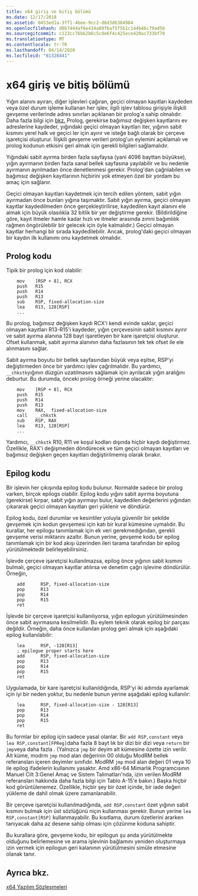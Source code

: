 ```yaml
---
title: x64 giriş ve bitiş bölümü
ms.date: 12/17/2018
ms.assetid: 0453ed1a-3ff1-4bee-9cc2-d6d3d6384984
ms.openlocfilehash: d0b7444af6e434a09f6af5f5b1c144b46c79ad56
ms.sourcegitcommit: c123cc76bb2b6c5cde6f4c425ece420ac733bf70
ms.translationtype: MT
ms.contentlocale: tr-TR
ms.lasthandoff: 04/14/2020
ms.locfileid: "81328441"
---
```

# <a name="x64-prolog-and-epilog"></a>x64 giriş ve bitiş bölümü

Yığın alanını ayıran, diğer işlevleri çağıran, geçici olmayan kayıtları kaydeden veya özel durum işleme kullanan her işlev, ilgili işlev tablosu girişiyle ilişkili gevşeme verilerinde adres sınırları açıklanan bir prolog'a sahip olmalıdır. Daha fazla bilgi için [bkz.](../build/exception-handling-x64.md) Prolog, gerekirse bağımsız değişken kayıtlarını ev adreslerine kaydeder, yığındaki geçici olmayan kayıtları iter, yığının sabit kısmını yerel halk ve geçici ler için ayırır ve isteğe bağlı olarak bir çerçeve işaretçisi oluşturur. İlişkili gevşeme verileri prolog'un eylemini açıklamalı ve prolog kodunun etkisini geri almak için gerekli bilgileri sağlamalıdır.

Yığındaki sabit ayırma birden fazla sayfaysa (yani 4096 bayttan büyükse), yığın ayırmanın birden fazla sanal bellek sayfasına yayılabilir ve bu nedenle ayırmanın ayrılmadan önce denetlenmesi gerekir. Prolog'dan çağrılabilen ve bağımsız değişken kayıtlarının hiçbirini yok etmeyen özel bir yordam bu amaç için sağlanır.

Geçici olmayan kayıtları kaydetmek için tercih edilen yöntem, sabit yığın ayırmadan önce bunları yığına taşımaktır. Sabit yığın ayırma, geçici olmayan kayıtlar kaydedilmeden önce gerçekleştirilirse, kaydedilen kayıt alanını ele almak için büyük olasılıkla 32 bitlik bir yer değiştirme gerekir. (Bildirildiğine göre, kayıt itmeler hamle kadar hızlı ve itmeler arasında zımni bağımlılık rağmen öngörülebilir bir gelecek için öyle kalmalıdır.) Geçici olmayan kayıtlar herhangi bir sırada kaydedilebilir. Ancak, prolog'daki geçici olmayan bir kaydın ilk kullanımı onu kaydetmek olmalıdır.

## <a name="prolog-code"></a>Prolog kodu

Tipik bir prolog için kod olabilir:

```MASM
    mov    [RSP + 8], RCX
    push   R15
    push   R14
    push   R13
    sub    RSP, fixed-allocation-size
    lea    R13, 128[RSP]
    ...
```

Bu prolog, bağımsız değişken kaydı RCX'i kendi evinde saklar, geçici olmayan kayıtları R13-R15'i kaydeder, yığın çerçevesinin sabit kısmını ayırır ve sabit ayırma alanına 128 bayt işaretleyen bir kare işaretçisi oluşturur. Ofset kullanmak, sabit ayırma alanının daha fazlasının tek tek ofset ile ele alınmasını sağlar.

Sabit ayırma boyutu bir bellek sayfasından büyük veya eşitse, RSP'yi değiştirmeden önce bir yardımcı işlev çağrılmalıdır. Bu yardımcı, `__chkstk`yığının düzgün uzatılmasını sağlamak için ayrılacak yığın aralığını deburtur. Bu durumda, önceki prolog örneği yerine olacaktır:

```MASM
    mov    [RSP + 8], RCX
    push   R15
    push   R14
    push   R13
    mov    RAX,  fixed-allocation-size
    call   __chkstk
    sub    RSP, RAX
    lea    R13, 128[RSP]
    ...
```

Yardımcı, `__chkstk` R10, R11 ve koşul kodları dışında hiçbir kaydı değiştirmez. Özellikle, RAX'i değişmeden döndürecek ve tüm geçici olmayan kayıtları ve bağımsız değişken geçen kayıtları değiştirilmemiş olarak bırakır.

## <a name="epilog-code"></a>Epilog kodu

Bir işlevin her çıkışında epilog kodu bulunur. Normalde sadece bir prolog varken, birçok epilogs olabilir. Epilog kodu yığını sabit ayırma boyutuna (gerekirse) kırpar, sabit yığın ayırmayı bulur, kaydedilen değerlerini yığından çıkararak geçici olmayan kayıtları geri yüklenir ve döndürür.

Epilog kodu, özel durumlar ve kesintiler yoluyla güvenilir bir şekilde gevşemek için kodun gevşemesi için katı bir kural kümesine uymalıdır. Bu kurallar, her epilogu tanımlamak için ek veri gerekmedığından, gerekli gevşeme verisi miktarını azaltır. Bunun yerine, gevşeme kodu bir epilog tanımlamak için bir kod akışı üzerinden ileri tarama tarafından bir epilog yürütülmektedir belirleyebilirsiniz.

İşlevde çerçeve işaretçisi kullanılmazsa, epilog önce yığının sabit kısmını bulmalı, geçici olmayan kayıtlar atılırsa ve denetim çağrı işlevine döndürülür. Örneğin,

```MASM
    add      RSP, fixed-allocation-size
    pop      R13
    pop      R14
    pop      R15
    ret
```

İşlevde bir çerçeve işaretçisi kullanılıyorsa, yığın epilogun yürütülmesinden önce sabit ayırmasına kesilmelidir. Bu eylem teknik olarak epilog bir parçası değildir. Örneğin, daha önce kullanılan prolog geri almak için aşağıdaki epilog kullanılabilir:

```MASM
    lea      RSP, -128[R13]
    ; epilogue proper starts here
    add      RSP, fixed-allocation-size
    pop      R13
    pop      R14
    pop      R15
    ret
```

Uygulamada, bir kare işaretçisi kullanıldığında, RSP'yi iki adımda ayarlamak için iyi bir neden yoktur, bu nedenle bunun yerine aşağıdaki epilog kullanılır:

```MASM
    lea      RSP, fixed-allocation-size - 128[R13]
    pop      R13
    pop      R14
    pop      R15
    ret
```

Bu formlar bir epilog için sadece yasal olanlar. Bir `add RSP,constant` veya `lea RSP,constant[FPReg]`daha fazla 8 bayt lık bir dizi bir dizi veya `return` bir `jmp`veya daha fazla . (Yalnızca `jmp` bir deyim alt kümesine özette izin verilir. Alt küme, modrm `jmp` mod alan değerinin 00 olduğu ModRM bellek referansları içeren deyimler sınıfıdır. ModRM `jmp` mod alan değeri 01 veya 10 ile epilog ifadelerin kullanımı yasaktır. Amd x86-64 Mimarlık Programcısının Manuel Cilt 3:Genel Amaç ve Sistem Talimatları'nda, izin verilen ModRM referansları hakkında daha fazla bilgi için Tablo A-15'e bakın.) Başka hiçbir kod görüntülenemez. Özellikle, hiçbir şey bir özet içinde, bir iade değeri yükleme de dahil olmak üzere zamanlanabilir.

Bir çerçeve işaretçisi kullanılmadığında, `add RSP,constant` özet yığının sabit kısmını bulmak için üst sözlüğünü niçin kullanması gerekir. Bunun yerine `lea RSP,constant[RSP]` kullanmayabilir. Bu kısıtlama, durum özetlerini ararken tanıyacak daha az desene sahip olması için çözünme koduna sahiptir.

Bu kurallara göre, gevşeme kodu, bir epilogun şu anda yürütülmekte olduğunu belirlemesine ve arama işlevinin bağlamını yeniden oluşturmaya izin vermek için epilogun geri kalanının yürütülmesini simüle etmesine olanak tanır.

## <a name="see-also"></a>Ayrıca bkz.

[x64 Yazılım Sözleşmeleri](x64-software-conventions.md)
